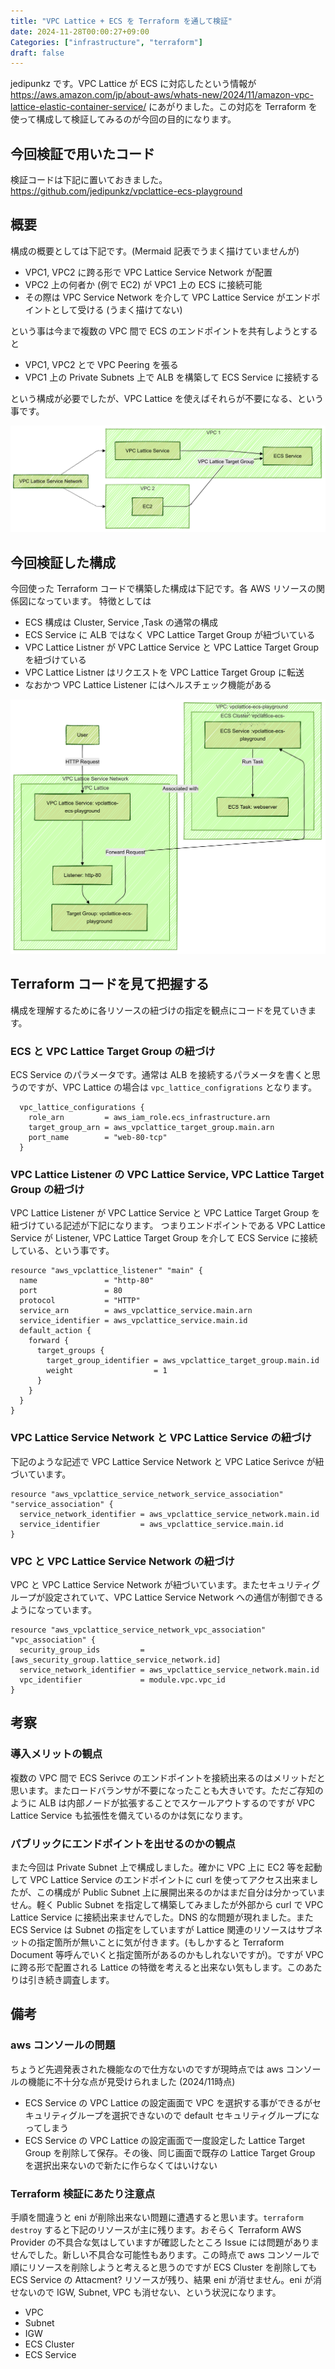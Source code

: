 ```yaml
---
title: "VPC Lattice + ECS を Terraform を通して検証"
date: 2024-11-28T00:00:27+09:00
Categories: ["infrastructure", "terraform"]
draft: false
---
```


jedipunkz です。VPC Lattice が ECS に対応したという情報が https://aws.amazon.com/jp/about-aws/whats-new/2024/11/amazon-vpc-lattice-elastic-container-service/ にあがりました。この対応を Terraform を使って構成して検証してみるのが今回の目的になります。

## 今回検証で用いたコード

検証コードは下記に置いておきました。
https://github.com/jedipunkz/vpclattice-ecs-playground

## 概要

構成の概要としては下記です。(Mermaid 記表でうまく描けていませんが)

- VPC1, VPC2 に跨る形で VPC Lattice Service Network が配置
- VPC2 上の何者か (例で EC2) が VPC1 上の ECS に接続可能
- その際は VPC Service Network を介して VPC Lattice Service がエンドポイントとして受ける (うまく描けてない)

という事は今まで複数の VPC 間で ECS のエンドポイントを共有しようとすると

- VPC1, VPC2 とで VPC Peering を張る
- VPC1 上の Private Subnets 上で ALB を構築して ECS Service に接続する

という構成が必要でしたが、VPC Lattice を使えばそれらが不要になる、という事です。

![VPC Lattice Overview](../../pix/vpclattice-overview.png)

## 今回検証した構成

今回使った Terraform コードで構築した構成は下記です。各 AWS リソースの関係図になっています。
特徴としては

- ECS 構成は Cluster, Service ,Task の通常の構成
- ECS Service に ALB ではなく VPC Lattice Target Group が紐づいている
- VPC Lattice Listner が VPC Lattice Service と VPC Lattice Target Group を紐づけている
- VPC Lattice Listner はリクエストを VPC Lattice Target Group に転送
- なおかつ VPC Lattice Listener にはヘルスチェック機能がある

<img src="../../pix/vpclattice-architecture.png" alt="VPC Lattice Overview" width="600">


## Terraform コードを見て把握する

構成を理解するために各リソースの紐づけの指定を観点にコードを見ていきます。

### ECS と VPC Lattice Target Group の紐づけ

ECS Service のパラメータです。通常は ALB を接続するパラメータを書くと思うのですが、VPC Lattice の場合は `vpc_lattice_configrations` となります。

```hcl
  vpc_lattice_configurations {
    role_arn         = aws_iam_role.ecs_infrastructure.arn
    target_group_arn = aws_vpclattice_target_group.main.arn
    port_name        = "web-80-tcp"
  }
```

###  VPC Lattice Listener の VPC Lattice Service, VPC Lattice Target Group の紐づけ


VPC Lattice Listener が VPC Lattice Service と VPC Lattice Target Group を紐づけている記述が下記になります。
つまりエンドポイントである VPC Lattice Service が Listener, VPC Lattice Target Group を介して ECS Service に接続している、という事です。

```hcl
resource "aws_vpclattice_listener" "main" {
  name               = "http-80"
  port               = 80
  protocol           = "HTTP"
  service_arn        = aws_vpclattice_service.main.arn
  service_identifier = aws_vpclattice_service.main.id
  default_action {
    forward {
      target_groups {
        target_group_identifier = aws_vpclattice_target_group.main.id
        weight                  = 1
      }
    }
  }
}
```

### VPC Lattice Service Network と VPC Lattice Service の紐づけ

下記のような記述で VPC Lattice Service Network と VPC Latice Serivce が紐づいています。

```hcl
resource "aws_vpclattice_service_network_service_association" "service_association" {
  service_network_identifier = aws_vpclattice_service_network.main.id
  service_identifier         = aws_vpclattice_service.main.id
}
```

### VPC と VPC Lattice Service Network の紐づけ

VPC と VPC Lattice Service Network が紐づいています。またセキュリティグループが設定されていて、VPC Lattice Service Network への通信が制御できるようになっています。

```hcl
resource "aws_vpclattice_service_network_vpc_association" "vpc_association" {
  security_group_ids         = [aws_security_group.lattice_service_network.id]
  service_network_identifier = aws_vpclattice_service_network.main.id
  vpc_identifier             = module.vpc.vpc_id
}
```

## 考察
### 導入メリットの観点
複数の VPC 間で ECS Serivce のエンドポイントを接続出来るのはメリットだと思います。またロードバランサが不要になったことも大きいです。ただご存知のように ALB は内部ノードが拡張することでスケールアウトするのですが VPC Lattice Service も拡張性を備えているのかは気になります。

### パブリックにエンドポイントを出せるのかの観点
また今回は Private Subnet 上で構成しました。確かに VPC 上に EC2 等を起動して VPC Lattice Service のエンドポイントに curl を使ってアクセス出来ましたが、この構成が Public Subnet 上に展開出来るのかはまだ自分は分かっていません。軽く Public Subnet を指定して構築してみましたが外部から curl で VPC Lattice Service に接続出来ませんでした。DNS 的な問題が現れました。また ECS Service は Subnet の指定をしていますが Lattice 関連のリソースはサブネットの指定箇所が無いことに気が付きます。(もしかすると Terraform Document 等呼んでいくと指定箇所があるのかもしれないですが)。ですが VPC に跨る形で配置される Lattice の特徴を考えると出来ない気もします。このあたりは引き続き調査します。

## 備考
### aws コンソールの問題

ちょうど先週発表された機能なので仕方ないのですが現時点では aws コンソールの機能に不十分な点が見受けられました (2024/11時点)

- ECS Service の VPC Lattice の設定画面で VPC を選択する事ができるがセキュリティグループを選択できないので default セキュリティグループになってしまう
- ECS Service の VPC Lattice の設定画面で一度設定した Lattice Target Group を削除して保存。その後、同じ画面で既存の Lattice Target Group を選択出来ないので新たに作らなくてはいけない

### Terraform 検証にあたり注意点

手順を間違うと eni が削除出来ない問題に遭遇すると思います。`terraform destroy` すると下記のリソースが主に残ります。おそらく Terraform AWS Provider の不具合な気はしていますが確認したところ Issue には問題がありませんでした。新しい不具合な可能性もあります。この時点で aws コンソールで順にリソースを削除しようと考えると思うのですが ECS Cluster を削除しても ECS Service の Attacment? リソースが残り、結果 eni が消せません。eni が消せないので IGW, Subnet, VPC も消せない、という状況になります。

- VPC
- Subnet
- IGW
- ECS Cluster
- ECS Service